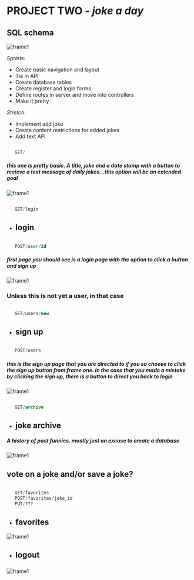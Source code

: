 # PROJECT TWO - *joke a day*

## SQL schema

![frame1](/readme_imgs/erd.png)

*Sprints:*

- Create basic navigation and layout
- Tie in API
- Create database tables
- Create register and login forms
- Define routes in server and move into controllers
- Make it pretty

*Stretch:*

- Implement add joke
- Create content restrictions for added jokes
- Add text API

```sql

   GET/

```

##### this one is pretty basic. A title, joke and a date stamp with a button to recieve a text message of daily jokes...this option will be an extended goal

![frame1](/readme_imgs/home.png)

```sql

   GET/login

```

- ## login

```sql

   POST/user/id

```

##### first page you should see is a login page with the option to click a button and sign up

![frame1](/readme_imgs/login.png)

### Unless this is not yet a user, in that case

```sql

   GET/users/new

```

- ## sign up

```sql

   POST/users

```

##### this is the sign up page that you are directed to if you so choose to click the sign up button from frame one. In the case that you made a mistake by clicking the sign up, there is a button to direct you back to login

![frame1](/readme_imgs/signup.png)

```sql

   GET/archive

```

- ## joke archive

##### A history of past funnies. mostly just an excuse to create a database

![frame1](/readme_imgs/archive.png)

## vote on a joke and/or save a joke?

```sql

   GET/favorites
   POST/favorites/joke_id
   PUT/???

```

- ## favorites

![frame1](/readme_imgs/favorites.png)

- ## logout

#####

![frame1](/readme_imgs/logout.png)
